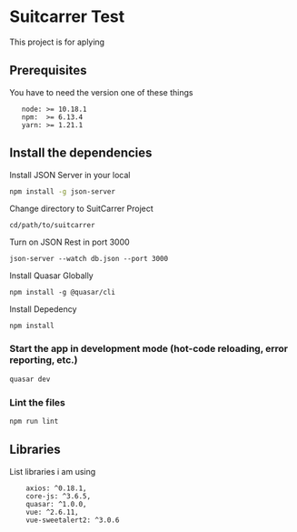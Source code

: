 # Suitcarrer Test

This project is for aplying

## Prerequisites

You have to need the version one of these things

```
   node: >= 10.18.1
   npm:  >= 6.13.4
   yarn: >= 1.21.1
```

## Install the dependencies
Install JSON Server in your local
```bash
npm install -g json-server

```

Change directory to SuitCarrer Project

```
cd/path/to/suitcarrer
```

Turn on JSON Rest in port 3000

```
json-server --watch db.json --port 3000
```

Install Quasar Globally
```
npm install -g @quasar/cli
```

Install Depedency
```
npm install
```

### Start the app in development mode (hot-code reloading, error reporting, etc.)
```bash
quasar dev
```

### Lint the files
```bash
npm run lint
```


## Libraries

List libraries i am using

```
    axios: ^0.18.1,
    core-js: ^3.6.5,
    quasar: ^1.0.0,
    vue: ^2.6.11,
    vue-sweetalert2: ^3.0.6
```

